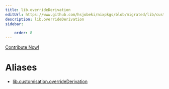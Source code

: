 ```yaml
---
title: lib.overrideDerivation
editUrl: https://www.github.com/hsjobeki/nixpkgs/blob/migrated/lib/customisation.nix#L40C24
description: lib.overrideDerivation
sidebar:

    order: 8
---
```


<a href="https://www.github.com/hsjobeki/nixpkgs/blob/migrated/lib/customisation.nix#L40C24">Contribute Now!</a>


# Aliases

- [lib.customisation.overrideDerivation](/nix-doc-comments/reference/lib/customisation/lib-customisation-overridederivation)


